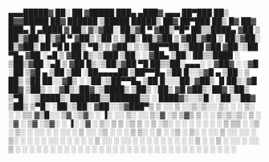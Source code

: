 
▄▄▄█████▓ ██░ ██ ▓█████     ███▄ ▄███▓ ▄▄▄       ██▀███   ██▒   █▓▓█████  ██▓      ██████     ▒█████    █████▒ ██▓ ██▀███   ██▒   █▓ ██▓ ███▄    █   ▄████
▓  ██▒ ▓▒▓██░ ██▒▓█   ▀    ▓██▒▀█▀ ██▒▒████▄    ▓██ ▒ ██▒▓██░   █▒▓█   ▀ ▓██▒    ▒██    ▒    ▒██▒  ██▒▓██   ▒ ▓██▒▓██ ▒ ██▒▓██░   █▒▓██▒ ██ ▀█   █  ██▒ ▀█▒
▒ ▓██░ ▒░▒██▀▀██░▒███      ▓██    ▓██░▒██  ▀█▄  ▓██ ░▄█ ▒ ▓██  █▒░▒███   ▒██░    ░ ▓██▄      ▒██░  ██▒▒████ ░ ▒██▒▓██ ░▄█ ▒ ▓██  █▒░▒██▒▓██  ▀█ ██▒▒██░▄▄▄░
░ ▓██▓ ░ ░▓█ ░██ ▒▓█  ▄    ▒██    ▒██ ░██▄▄▄▄██ ▒██▀▀█▄    ▒██ █░░▒▓█  ▄ ▒██░      ▒   ██▒   ▒██   ██░░▓█▒  ░ ░██░▒██▀▀█▄    ▒██ █░░░██░▓██▒  ▐▌██▒░▓█  ██▓
▒██▒ ░ ░▓█▒░██▓░▒████▒   ▒██▒   ░██▒ ▓█   ▓██▒░██▓ ▒██▒   ▒▀█░  ░▒████▒░██████▒▒██████▒▒   ░ ████▓▒░░▒█░    ░██░░██▓ ▒██▒   ▒▀█░  ░██░▒██░   ▓██░░▒▓███▀▒
▒ ░░    ▒ ░░▒░▒░░ ▒░ ░   ░ ▒░   ░  ░ ▒▒   ▓▒█░░ ▒▓ ░▒▓░   ░ ▐░  ░░ ▒░ ░░ ▒░▓  ░▒ ▒▓▒ ▒ ░   ░ ▒░▒░▒░  ▒ ░    ░▓  ░ ▒▓ ░▒▓░   ░ ▐░  ░▓  ░ ▒░   ▒ ▒  ░▒   ▒
░     ▒ ░▒░ ░ ░ ░  ░   ░  ░      ░  ▒   ▒▒ ░  ░▒ ░ ▒░   ░ ░░   ░ ░  ░░ ░ ▒  ░░ ░▒  ░ ░     ░ ▒ ▒░  ░       ▒ ░  ░▒ ░ ▒░   ░ ░░   ▒ ░░ ░░   ░ ▒░  ░   ░
░       ░  ░░ ░   ░      ░      ░     ░   ▒     ░░   ░      ░░     ░     ░ ░   ░  ░  ░     ░ ░ ░ ▒   ░ ░     ▒ ░  ░░   ░      ░░   ▒ ░   ░   ░ ░ ░ ░   ░
░  ░  ░   ░  ░          ░         ░  ░   ░           ░     ░  ░    ░  ░      ░         ░ ░           ░     ░           ░   ░           ░       ░
░                                                                 ░                          
                                                      
                                                                                                                                        
                                                                                                                                        
                                                                     
                                                                        
                                                                                                                                      
                                                                                                                                      
        